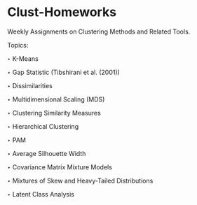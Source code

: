 # Clust-Homeworks
Weekly Assignments on Clustering Methods and Related Tools.

Topics:

‣ K-Means

‣ Gap Statistic (Tibshirani et al. (2001))

‣ Dissimilarities

‣ Multidimensional Scaling (MDS)

‣ Clustering Similarity Measures

‣ Hierarchical Clustering

‣ PAM

‣ Average Silhouette Width 

‣ Covariance Matrix Mixture Models

‣ Mixtures of Skew and Heavy-Tailed Distributions

‣ Latent Class Analysis

